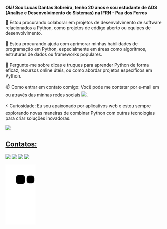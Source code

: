 <strong>Olá! Sou Lucas Dantas Sobreira, tenho 20 anos e sou estudante de ADS (Analise e Desenvolvimento de Sistemas) na IFRN - Pau dos Ferros </strong>
<p>
👯 Estou procurando colaborar em projetos de desenvolvimento de software relacionados a Python, como projetos de código aberto ou equipes de desenvolvimento.<br>
<br>
🤔 Estou procurando ajuda com aprimorar minhas habilidades de programação em Python, especialmente em áreas como algoritmos, estruturas de dados ou frameworks populares.<br>
<br>
💬 Pergunte-me sobre dicas e truques para aprender Python de forma eficaz, recursos online úteis, ou como abordar projetos específicos em Python.<br>
<br>
📫 Como entrar em contato comigo: Você pode me contatar por e-mail em <a href="lucasdantassodreira@gmail.com" target="_blank"></a> ou através das minhas redes sociais <a href="https://www.instagram.com/lucasdantas0042/" target="_blank"><img src="https://img.shields.io/badge/-Instagram-%23E4405F?" target="_blank"></a>.<br>
<br>
⚡ Curiosidade: Eu sou apaixonado por aplicativos web e estou sempre explorando novas maneiras de combinar Python com outras tecnologias para criar soluções inovadoras.
<br> </p>

<div>
<a href="[https://github.com/LucasSodreira/LucasSodreira">
<img height="125em" src="https://github-readme-stats.vercel.app/api/top-langs/?username=LucasSodreira&layout=compact&langs_count=7&theme=dracula"/>
</div>

## Contatos:

<div>
<a href="https://www.instagram.com/lucasdantas0042/" target="_blank"><img src="https://img.shields.io/badge/-Instagram-%23E4405F?style=for-the-badge&logo=instagram&logoColor=white" target="_blank"></a>
<a href="https://www.twitch.tv/lucassodreira" target="_blank"><img src="https://img.shields.io/badge/Twitch-9146FF?style=for-the-badge&logo=twitch&logoColor=white" target="_blank"></a>
<a href = "mailto:lucasdantassodreira@gmail.com"><img src="https://img.shields.io/badge/Gmail-D14836?style=for-the-badge&logo=gmail&logoColor=white" target="_blank"></a>
<a href="https://www.linkedin.com/in/lucas-dantas-675308249/" target="_blank"><img src="https://img.shields.io/badge/-LinkedIn-%230077B5?style=for-the-badge&logo=linkedin&logoColor=white" target="_blank"></a>   
</div>

![Snake animation](https://github.com/LucasSodreira/LucasSodreira/blob/output/github-contribution-grid-snake.svg)

